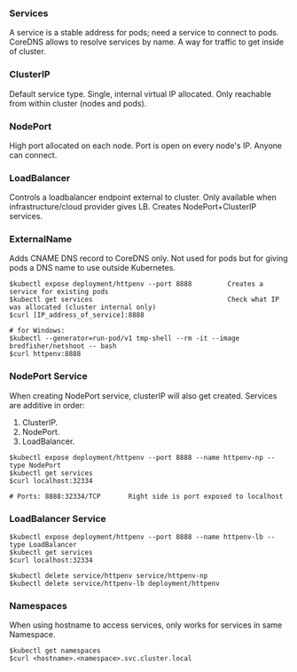 ### Services

A service is a stable address for pods; need a service to connect to pods. CoreDNS allows to resolve services by name. A way for traffic to get inside of cluster.

### ClusterIP

Default service type. Single, internal virtual IP allocated. Only reachable from within cluster (nodes and pods).

### NodePort

High port allocated on each node. Port is open on every node's IP. Anyone can connect.

### LoadBalancer

Controls a loadbalancer endpoint external to cluster. Only available when infrastructure/cloud provider gives LB. Creates NodePort+ClusterIP services.

### ExternalName

Adds CNAME DNS record to CoreDNS only. Not used for pods but for giving pods a DNS name to use outside Kubernetes.

```
$kubectl expose deployment/httpenv --port 8888         Creates a service for existing pods
$kubectl get services                                  Check what IP was allocated (cluster internal only)
$curl [IP_address_of_service]:8888

# for Windows:
$kubectl --generator=run-pod/v1 tmp-shell --rm -it --image bredfisher/netshoot -- bash
$curl httpenv:8888
```

### NodePort Service

When creating NodePort service, clusterIP will also get created. Services are additive in order:

1. ClusterIP.
2. NodePort.
3. LoadBalancer.

```
$kubectl expose deployment/httpenv --port 8888 --name httpenv-np --type NodePort
$kubectl get services
$curl localhost:32334

# Ports: 8888:32334/TCP       Right side is port exposed to localhost
```

### LoadBalancer Service

```
$kubectl expose deployment/httpenv --port 8888 --name httpenv-lb --type LoadBalancer
$kubectl get services
$curl localhost:32334

$kubectl delete service/httpenv service/httpenv-np
$kubectl delete service/httpenv-lb deployment/httpenv
```

### Namespaces

When using hostname to access services, only works for services in same Namespace.

```
$kubectl get namespaces
$curl <hostname>.<namespace>.svc.cluster.local
```
